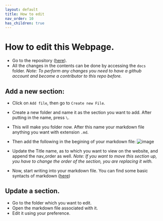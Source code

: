 ```yaml
---
layout: default
title: How to edit
nav_order: 10
has_children: true
---
```


# How to edit this Webpage.

- Go to the repository ([here](https://github.com/Armos05/Armos05.github.io)).
- All the changes in the contents can be done by accessing the ``docs`` folder.
_Note: To perform any changes you need to have a github account and become a contributor to this repo before._

## Add a new section:
- Click on ``Add file``, then go to ``Create new File``.
- Create a new folder and name it as the section you want to add. After putting in the name, press ``\``. 
- This will make you folder now. After this name your markdown file anything you want with extension ``.md``.
- Then add the following in the begining of your markdown file:
![image](https://user-images.githubusercontent.com/40626584/200342141-b8764c0a-1179-4cb4-adda-748ddef6800e.png)

- Update the Title name, as to which you want to view on the website, and append the nav_order as well. 
_Note: If you want to move this section up, you have to change the order of the section, you are replacing it with._
- Now, start writing into your markdown file. You can find some basic syntacts of markdown ([here](https://www.markdownguide.org/basic-syntax/))

## Update a section.
- Go to the folder which you want to edit.
- Open the markdown file associated with it. 
- Edit it using your preference.


